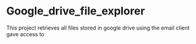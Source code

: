 # Google_drive_file_explorer
This project retrieves all files stored in google drive using the email client gave access to
